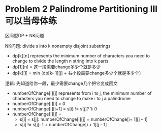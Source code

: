 # Problem 2 Palindrome Partitioning III可以当母体练

区间型DP + NK问题

NK问题: divide s into k nonempty disjoint substrings

* dp\[k]\[n] represents the minimum number of characters you need to change to divide the length n string into k parts
* dp\[1]\[n] = 这一段需要change多少个就是多少
* dp\[k]\[i] = min (dp\[k-  1]\[j] + 右小段需要change多少个就是多少个）

逻辑: 先知道给你一段，最少需要change几个把它变成回文

* numberOfChange\[i]\[j] represents from i to j, the minimum number of characters you need to change to make i to j a palindrome
* numberOfChange\[i]\[i] = 0
* numberOfChange\[i]\[i+1] = s\[i] != s\[j]? 1: 0
* numberOfChange\[i]\[j] =&#x20;
  * s\[i] = s\[j]: numberOfChange\[i]\[j] = numberOfChange\[i+ 1]\[j - 1]
  * s\[i] != s\[j]: 1 + numberOfChange\[i + 1]\[j - 1]
